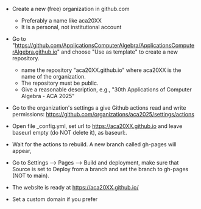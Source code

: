 - Create a new (free) organization in github.com
  * Preferably a name like aca20XX
  * It is a personal, not institutional account 

- Go to "https://github.com/ApplicationsComputerAlgebra/ApplicationsComputerAlgebra.github.io"
  and choose "Use as template" to create a new repository.
  * name the repository "aca20XX.github.io" where aca20XX is the name of the organization.
  * The repository must be public. 
  * Give a reasonable description, e.g., "30th Applications of Computer Algebra - ACA 2025"

- Go to the organization's settings a give Github actions read and write permissions: https://github.com/organizations/aca2025/settings/actions
- Open file _config.yml, set url to https://aca20XX.github.io and leave baseurl empty (do NOT delete it), as baseurl:. 
- Wait for the actions to rebuild. A new branch called gh-pages will appear,
- Go to Settings --> Pages --> Build and deployment, make sure that Source is set to Deploy from a branch and set the branch to gh-pages (NOT to main).
- The website is ready at https://aca20XX.github.io/
- Set a custom domain if you prefer
